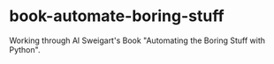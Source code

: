 # book-automate-boring-stuff

Working through Al Sweigart's Book "Automating the Boring Stuff with Python".
